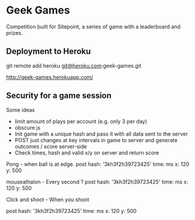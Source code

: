 # Geek Games

Competition built for Sitepoint, a series of game with a leaderboard and prizes.

## Deployment to Heroku
git remote add heroku git@heroku.com:geek-games.git

http://geek-games.herokuapp.com/

## Security for a game session

Some ideas

- limit amount of plays per account (e.g. only 3 per day)
- obscure js
- Init game with a unique hash and pass it with all data sent to the server
- POST just changes at key intervals in game to server and generate outcomes / score server-side
- Check times, hash and valid x/y on server and return score

Pong - when ball is at edge.
post
  hash: '3kh3f2h39723425'
  time: ms
  x: 120
  y: 500

mouseathalon - Every second ?
post
  hash: '3kh3f2h39723425'
  time: ms
  x: 120
  y: 500

Click and shoot - When you shoot

post
  hash: '3kh3f2h39723425'
  time: ms
  x: 120
  y: 500